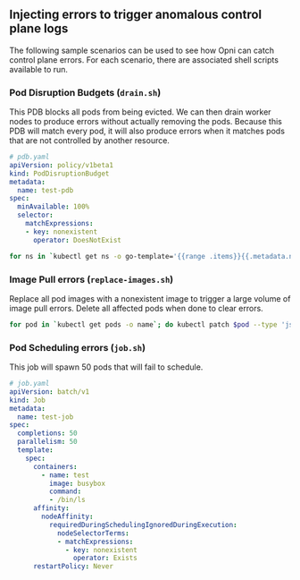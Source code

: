 ## Injecting errors to trigger anomalous control plane logs

The following sample scenarios can be used to see how Opni can catch control plane errors.
For each scenario, there are associated shell scripts available to run.

### Pod Disruption Budgets (`drain.sh`)

This PDB blocks all pods from being evicted. We can then drain worker nodes to produce errors without actually removing the pods.
Because this PDB will match every pod, it will also produce errors when it matches pods that are not controlled by another resource.

```yaml
# pdb.yaml
apiVersion: policy/v1beta1
kind: PodDisruptionBudget
metadata:
  name: test-pdb
spec:
  minAvailable: 100%
  selector:
    matchExpressions:
    - key: nonexistent
      operator: DoesNotExist
```
```bash
for ns in `kubectl get ns -o go-template='{{range .items}}{{.metadata.name}}{{"\n"}}{{end}}'`; do kubectl create -n $ns -f pdb.yaml; done
```

### Image Pull errors (`replace-images.sh`)

Replace all pod images with a nonexistent image to trigger a large volume of image pull errors. Delete all affected pods when done to clear errors.

```bash
for pod in `kubectl get pods -o name`; do kubectl patch $pod --type 'json' -p '[{"op": "replace", "path": "/spec/containers/0/image", "value":"this-image-does-not-exist"}]'; done
```

### Pod Scheduling errors (`job.sh`)

This job will spawn 50 pods that will fail to schedule.

```yaml
# job.yaml
apiVersion: batch/v1
kind: Job
metadata:
  name: test-job
spec:
  completions: 50
  parallelism: 50
  template:
    spec:
      containers:
        - name: test
          image: busybox
          command:
          - /bin/ls
      affinity:
        nodeAffinity:
          requiredDuringSchedulingIgnoredDuringExecution:
            nodeSelectorTerms:
            - matchExpressions:
              - key: nonexistent
                operator: Exists
      restartPolicy: Never
```